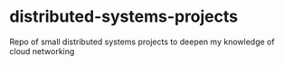 # distributed-systems-projects
Repo of small distributed systems projects to deepen my knowledge of cloud networking
